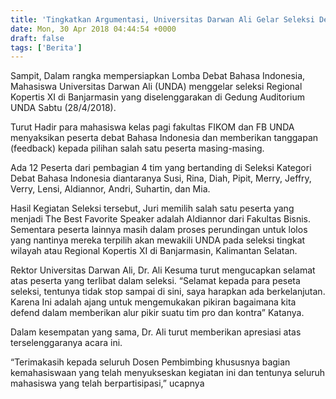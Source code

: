 ```yaml
---
title: 'Tingkatkan Argumentasi, Universitas Darwan Ali Gelar Seleksi Debat Bahasa Indonesia'
date: Mon, 30 Apr 2018 04:44:54 +0000
draft: false
tags: ['Berita']
---
```


Sampit, Dalam rangka mempersiapkan Lomba Debat Bahasa Indonesia, Mahasiswa Universitas Darwan Ali (UNDA) menggelar seleksi Regional Kopertis XI di Banjarmasin yang diselenggarakan di Gedung Auditorium UNDA Sabtu (28/4/2018).

Turut Hadir para mahasiswa kelas pagi fakultas FIKOM dan FB UNDA menyaksikan peserta debat Bahasa Indonesia dan memberikan tanggapan (feedback) kepada pilihan salah satu peserta masing-masing. 

Ada 12 Peserta dari pembagian 4 tim yang bertanding di Seleksi Kategori Debat Bahasa Indonesia diantaranya Susi, Rina, Diah, Pipit, Merry, Jeffry, Verry, Lensi, Aldiannor, Andri, Suhartin, dan Mia. 

Hasil Kegiatan Seleksi tersebut, Juri memilih salah satu peserta yang menjadi The Best Favorite Speaker adalah Aldiannor dari Fakultas Bisnis. Sementara peserta lainnya masih dalam proses perundingan untuk lolos yang nantinya mereka terpilih akan mewakili UNDA pada seleksi tingkat wilayah atau Regional Kopertis XI di Banjarmasin, Kalimantan Selatan. 

Rektor Universitas Darwan Ali, Dr. Ali Kesuma turut mengucapkan selamat atas peserta yang terlibat dalam seleksi. “Selamat kepada para peseta seleksi, tentunya tidak stop sampai di sini, saya harapkan ada berkelanjutan. Karena Ini adalah ajang untuk mengemukakan pikiran bagaimana kita defend dalam memberikan alur pikir suatu tim pro dan kontra” Katanya. 

Dalam kesempatan yang sama, Dr. Ali turut memberikan apresiasi atas terselenggaranya acara ini. 

“Terimakasih kepada seluruh Dosen Pembimbing khususnya bagian kemahasiswaan yang telah menyukseskan kegiatan ini dan tentunya seluruh mahasiswa yang telah berpartisipasi,” ucapnya